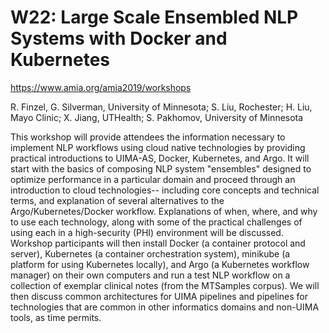 # W22: Large Scale Ensembled NLP Systems with Docker and Kubernetes


https://www.amia.org/amia2019/workshops

R. Finzel, G. Silverman, University of Minnesota; S. Liu, Rochester; H. Liu, Mayo Clinic; X. Jiang, UTHealth; S. Pakhomov, University of Minnesota

This workshop will provide attendees the information necessary to implement NLP workflows using cloud native technologies by providing practical introductions to UIMA-AS, Docker, Kubernetes, and Argo. It will start with the basics of composing NLP system "ensembles" designed to optimize performance in a particular domain and proceed through an introduction to cloud technologies-- including core concepts and technical terms, and explanation of several alternatives to the Argo/Kubernetes/Docker workflow. Explanations of when, where, and why to use each technology, along with some of the practical challenges of using each in a high-security (PHI) environment will be discussed. Workshop participants will then install Docker (a container protocol and server), Kubernetes (a container orchestration system), minikube (a platform for using Kubernetes locally), and Argo (a Kubernetes workflow manager) on their own computers and run a test NLP workflow on a collection of exemplar clinical notes (from the MTSamples corpus). We will then discuss common architectures for UIMA pipelines and pipelines for technologies that are common in other informatics domains and non-UIMA tools, as time permits.

